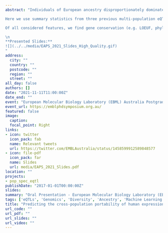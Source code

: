 ```yaml
---
abstract: "Individuals of European ancestry disproportionately dominate participation in human genetic studies, to the detriment of scientific inquiry and the equitable translation of genomic research. One genomic study type, expression quantitative trait locus (eQTL) mapping, identifies statistical associations between genetic variants and differential gene expression. However, whilst eQTL studies have been valuable tools for understanding the regulatory consequences of disease-associated genetic variants, not all eQTLs are shared across populations. Understanding the biological and genomic features of these eQTLs could enable prediction of eQTLs in understudied populations. \n

Here we use summary statistics from three previous multi-population eQTL studies to classify eQTLs as population-specific or shared between at least two populations (African American, European American, Indonesian etc.). We train machine learning models to predict whether or not an eQTL is specific to its discovery population using publicly available information on the evolutionary, functional, and expression properties of these eQTLs (accuracy > 80%). \n

Of all considered features, we find gene conservation (e.g. LOEUF, phyloP), Gene Ontology annotations, allele frequency and eQTL effect size are the most informative.This result suggests these features could be used to assess the probability a particular eQTL is specific to a population, and to understand gene regulatory trait differences across populations. Since current Eurocentric biases in genomic resources are likely to persist for some time, our approach could be an important step toward a more equitable understanding of gene regulation, and hence more equitable personalised medicine.

\n
**Presented Slides:**
![](../../media/EAPS_2021_Slides_High_Quality.gif)
"
address:
  city: ""
  country: ""
  postcode: ""
  region: ""
  street: ""
all_day: false
authors: []
date: "2021-11-11T11:00:00Z"
date_end: ""
event: "European Molecular Biology Laboratory (EBML) Australia Postgraduate Symposium"
event_url: https://emblphdsymposium.org.au/
featured: false
image: 
  caption: 
  focal_point: Right
links:
- icon: twitter
  icon_pack: fab
  name: Relevant tweets
  url: https://twitter.com/EMBLAustralia/status/1458599912589848577
- icon: file-pdf
  icon_pack: far
  name: Slides
  url: media/EAPS_2021_Slides.pdf
location: ""
projects: 
- pop_spec_eqtl
publishDate: "2017-01-01T00:00:00Z"
slides: 
summary: "Oral Presentation - European Molecular Biology Laboratory (EBML) Australia Postgraduate Symposium"
tags: ['eQTLs', 'Genomics', 'Diversity', 'Ancestry', 'Machine Learning']
title: "Predicting the cross-population portability of human expression quantitative trait loci"
url_code: ""
url_pdf: ""
url_slides: ""
url_video: ""
---
```

